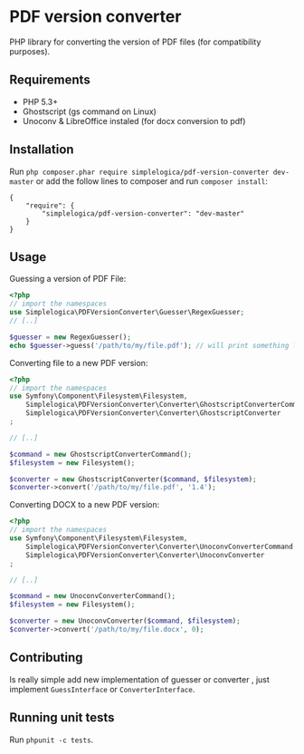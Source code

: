 # PDF version converter 
PHP library for converting the version of PDF files (for compatibility purposes).

## Requirements

- PHP 5.3+
- Ghostscript (gs command on Linux)
- Unoconv & LibreOffice instaled (for docx conversion to pdf)

## Installation

Run `php composer.phar require simplelogica/pdf-version-converter dev-master` or add the follow lines to composer and run `composer install`:

```
{
    "require": {
        "simplelogica/pdf-version-converter": "dev-master"
    }
}
```

## Usage

Guessing a version of PDF File:

```php
<?php
// import the namespaces
use Simplelogica\PDFVersionConverter\Guesser\RegexGuesser;
// [..]

$guesser = new RegexGuesser();
echo $guesser->guess('/path/to/my/file.pdf'); // will print something like '1.4'
```

Converting file to a new PDF version:

```php
<?php
// import the namespaces
use Symfony\Component\Filesystem\Filesystem,
    Simplelogica\PDFVersionConverter\Converter\GhostscriptConverterCommand,
    Simplelogica\PDFVersionConverter\Converter\GhostscriptConverter
;

// [..]

$command = new GhostscriptConverterCommand();
$filesystem = new Filesystem();

$converter = new GhostscriptConverter($command, $filesystem);
$converter->convert('/path/to/my/file.pdf', '1.4');
```

Converting DOCX to a new PDF version:

```php
<?php
// import the namespaces
use Symfony\Component\Filesystem\Filesystem,
    Simplelogica\PDFVersionConverter\Converter\UnoconvConverterCommand,
    Simplelogica\PDFVersionConverter\Converter\UnoconvConverter
;

// [..]

$command = new UnoconvConverterCommand();
$filesystem = new Filesystem();

$converter = new UnoconvConverter($command, $filesystem);
$converter->convert('/path/to/my/file.docx', 0);
```

## Contributing

Is really simple add new implementation of guesser or converter , just implement `GuessInterface` or `ConverterInterface`.

## Running unit tests

Run `phpunit -c tests`.
